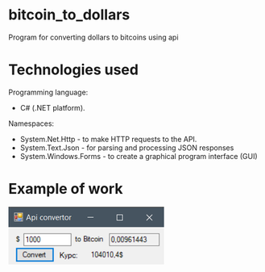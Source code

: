 # bitcoin_to_dollars
Program for converting dollars to bitcoins using api

# Technologies used
Programming language:
* C# (.NET platform).

Namespaces:
* System.Net.Http - to make HTTP requests to the API.
* System.Text.Json - for parsing and processing JSON responses
* System.Windows.Forms - to create a graphical program interface (GUI)

# Example of work
<img src = "https://github.com/1Rebern/bitcoin-to-dollars-api/blob/30ebe8b121dde57237956dcd4a132c902405257a/Preview/example.png">
